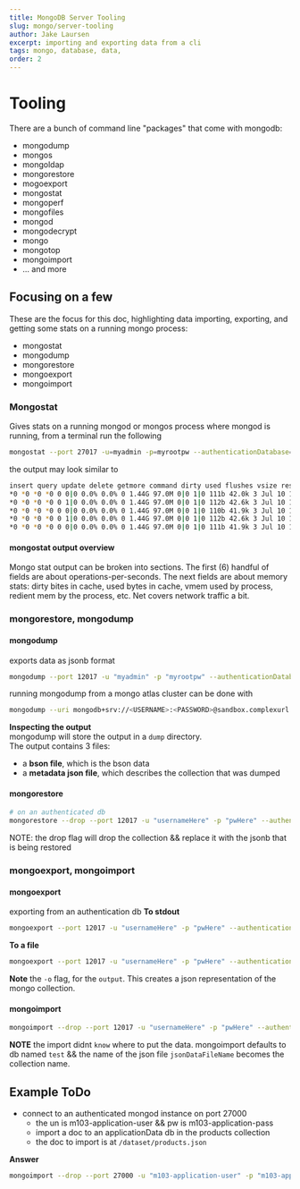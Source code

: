 ```yaml
---
title: MongoDB Server Tooling
slug: mongo/server-tooling
author: Jake Laursen
excerpt: importing and exporting data from a cli
tags: mongo, database, data,
order: 2
---
```


# Tooling

There are a bunch of command line "packages" that come with mongodb:

- mongodump
- mongos
- mongoldap
- mongorestore
- mogoexport
- mongostat
- mongoperf
- mongofiles
- mongod
- mongodecrypt
- mongo
- mongotop
- mongoimport
- ... and more

## Focusing on a few

These are the focus for this doc, highlighting data importing, exporting, and getting some stats on a running mongo process:

- mongostat
- mongodump
- mongorestore
- mongoexport
- mongoimport

### Mongostat

Gives stats on a running mongod or mongos process
where mongod is running, from a terminal run the following

```bash
mongostat --port 27017 -u=myadmin -p=myrootpw --authenticationDatabase=admin
```

the output may look similar to

```bash
insert query update delete getmore command dirty used flushes vsize res qrw arw net_in net_out conn time
*0 *0 *0 *0 0 0|0 0.0% 0.0% 0 1.44G 97.0M 0|0 1|0 111b 42.0k 3 Jul 10 13:18:11.502
*0 *0 *0 *0 0 1|0 0.0% 0.0% 0 1.44G 97.0M 0|0 1|0 112b 42.6k 3 Jul 10 13:18:12.495
*0 *0 *0 *0 0 0|0 0.0% 0.0% 0 1.44G 97.0M 0|0 1|0 110b 41.9k 3 Jul 10 13:18:13.505
*0 *0 *0 *0 0 1|0 0.0% 0.0% 0 1.44G 97.0M 0|0 1|0 112b 42.6k 3 Jul 10 13:18:14.497
*0 *0 *0 *0 0 0|0 0.0% 0.0% 0 1.44G 97.0M 0|0 1|0 111b 41.9k 3 Jul 10 13:18:15.506
```

#### mongostat output overview

Mongo stat output can be broken into sections. The first (6) handful of fields are about operations-per-seconds. The next fields are about memory stats: dirty bites in cache, used bytes in cache, vmem used by process, redient mem by the process, etc. Net covers network traffic a bit.

### mongorestore, mongodump

#### mongodump

exports data as jsonb format

```bash
mongodump --port 12017 -u "myadmin" -p "myrootpw" --authenticationDatabase "admin" --db dbnamehere --collection collectionnamehere
```

running mongodump from a mongo atlas cluster can be done with

```bash
mongodump --uri mongodb+srv://<USERNAME>:<PASSWORD>@sandbox.complexurl.mongodb.net/<DATABASE>
```

**Inspecting the output**  
mongodump will store the output in a `dump` directory.  
The output contains 3 files:

- a **bson file**, which is the bson data
- a **metadata json file**, which describes the collection that was dumped

#### mongorestore

```bash
# on an authenticated db
mongorestore --drop --port 12017 -u "usernameHere" -p "pwHere" --authenticationDatabase "admin" dump/
```

NOTE: the drop flag will drop the collection && replace it with the jsonb that is being restored

### mongoexport, mongoimport

#### mongoexport

exporting from an authentication db
**To stdout**

```bash
mongoexport --port 12017 -u "usernameHere" -p "pwHere" --authenticationDatabase "admin" --db dbnamehere --collection collectionnamehere
```

**To a file**

```bash
mongoexport --port 12017 -u "usernameHere" -p "pwHere" --authenticationDatabase "admin" --db dbnamehere --collection collectionnamehere -o exportFileName.json
```

**Note** the `-o` flag, for the `output`. This creates a json representation of the mongo collection.

#### mongoimport

```bash
mongoimport --drop --port 12017 -u "usernameHere" -p "pwHere" --authenticationDatabase "admin" jsonDataFileName.json
```

**NOTE** the import didnt `know` where to put the data. mongoimport defaults to db named `test` && the name of the json file `jsonDataFileName` becomes the collection name.

## Example ToDo

- connect to an authenticated mongod instance on port 27000
  - the un is m103-application-user && pw is m103-application-pass
  - import a doc to an applicationData db in the products collection
  - the doc to import is at `/dataset/products.json`

**Answer**

```bash
mongoimport --drop --port 27000 -u "m103-application-user" -p "m103-application-pass" --authenticationDatabase "admin" --db "applicationData" -c "products" /dataset/products.json
```
